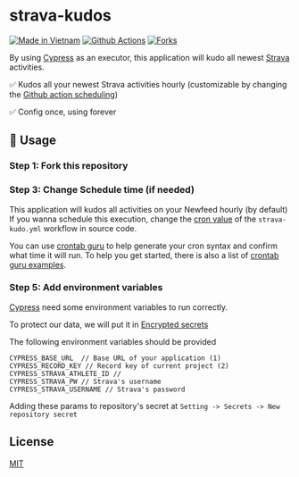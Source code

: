 # strava-kudos

[![Made in Vietnam][vn-logo]](https://webuild.community)
[![Github Actions][github-actions-src]][github-actions-href]
[![Forks][fork-href]][fork-href]

<!-- ![...](.github/banner.svg) -->

By using [Cypress][cypress-href] as an executor, this application will kudo all newest [Strava][strava-href] activities.

✅ Kudos all your newest Strava activities hourly (customizable by changing the [Github action scheduling][github-action-schedule])

✅ Config once, using forever

## 🚀 Usage

### Step 1: Fork this repository

### Step 3: Change Schedule time (if needed)

This application will kudos all activities on your Newfeed hourly (by default)
If you wanna schedule this execution, change the [cron value](./.github/workflows/strava-kudo.yml#5) of the `strava-kudo.yml` workflow in source code.

You can use [crontab guru](https://crontab.guru/) to help generate your cron syntax and confirm what time it will run. To help you get started, there is also a list of [crontab guru examples](https://crontab.guru/examples.html).

### Step 5: Add environment variables

[Cypress][cypress-href] need some environment variables to run correctly.

To protect our data, we will put it in [Encrypted secrets][github-secret]

The following environment variables should be provided

```
CYPRESS_BASE_URL  // Base URL of your application (1)
CYPRESS_RECORD_KEY // Record key of current project (2)
CYPRESS_STRAVA_ATHLETE_ID //
CYPRESS_STRAVA_PW // Strava's username
CYPRESS_STRAVA_USERNAME // Strava's password
```

Adding these params to repository's secret at `Setting -> Secrets -> New repository secret`

## License

[MIT](./LICENSE)

<!-- Links -->

[fork-href]: https://img.shields.io/github/forks/ro-vn/strava-kudos?style=social
[vn-logo]: https://raw.githubusercontent.com/webuild-community/badge/master/svg/made.svg
[strava-href]: https://www.strava.com/
[github-actions-src]: https://img.shields.io/github/workflow/status/ro-vn/strava-kudos/strava-kudos
[github-actions-href]: https://github.com/ro-vn/strava-kudos/actions?query=workflow:strava-kudos
[github-action-schedule]: https://docs.github.com/en/actions/learn-github-actions/events-that-trigger-workflows#schedule
[cypress-href]: https://www.cypress.io/
[github-secret]: https://docs.github.com/en/actions/security-guides/encrypted-secrets
